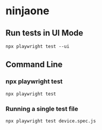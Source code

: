 # ninjaone

## Run tests in UI Mode
`npx playwright test --ui`

## Command Line
### npx playwright test
`npx playwright test`
### Running a single test file
`npx playwright test device.spec.js`
